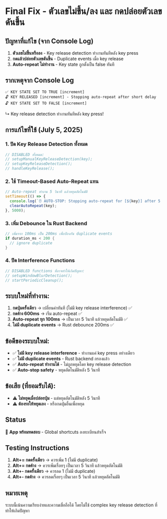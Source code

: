 # Final Fix - ตัวเลขไม่ขึ้น/ลง และ กดปล่อยตัวเลขดันขึ้น

## ปัญหาที่แก้ไข (จาก Console Log)
1. **ตัวเลขไม่ขึ้นหรือลง** - Key release detection ทำงานทันทีหลัง key press
2. **กดแล้วปล่อยตัวเลขดันขึ้น** - Duplicate events เมื่อ key release
3. **Auto-repeat ไม่ทำงาน** - Key state ถูกตั้งเป็น false ทันที

## รากเหตุจาก Console Log
```
✅ KEY STATE SET TO TRUE [increment]
🔓 KEY RELEASED [increment] - Stopping auto-repeat after short delay  
🔓 KEY STATE SET TO FALSE [increment]
```
↳ Key release detection ทำงานทันทีหลัง key press!

## การแก้ไขที่ใช้ (July 5, 2025)

### 1. ปิด Key Release Detection ทั้งหมด
```javascript
// DISABLED ทั้งหมด:
// setupManualKeyReleaseDetection(key);
// setupKeyReleaseDetection();
// handleKeyRelease();
```

### 2. ใช้ Timeout-Based Auto-Repeat แทน
```javascript
// Auto-repeat ทำงาน 5 วินาที แล้วหยุดอัตโนมัติ
setTimeout(() => {
  console.log(`⏰ AUTO-STOP: Stopping auto-repeat for [${key}] after 5 seconds`);
  clearAutoRepeat(key);
}, 5000);
```

### 3. เพิ่ม Debounce ใน Rust Backend
```rust
// เพิ่มจาก 100ms เป็น 200ms เพื่อป้องกัน duplicate events
if duration_ms < 200 {
  // ignore duplicate
}
```

### 4. ปิด Interference Functions
```javascript
// DISABLED functions ที่อาจทำให้เกิดปัญหา:
// setupWindowBlurDetection();
// startPeriodicCleanup();
```

## ระบบใหม่ที่ทำงาน:
1. **กดปุ่มครั้งเดียว** → เปลี่ยนค่าทันที (ไม่มี key release interference) ✅
2. **กดค้าง 600ms** → เริ่ม auto-repeat ✅  
3. **Auto-repeat ทุก 100ms** → เป็นเวลา 5 วินาที แล้วหยุดอัตโนมัติ ✅
4. **ไม่มี duplicate events** → Rust debounce 200ms ✅

## ข้อดีของระบบใหม่:
- ✅ **ไม่มี key release interference** - ทำงานแค่ key press อย่างเดียว
- ✅ **ไม่มี duplicate events** - Rust backend กรองแล้ว
- ✅ **Auto-repeat ทำงานได้** - ไม่ถูกหยุดโดย key release detection
- ✅ **Auto-stop safety** - หยุดอัตโนมัติหลัง 5 วินาที

## ข้อเสีย (ที่ยอมรับได้):
- ⚠️ **ไม่หยุดเมื่อปล่อยปุ่ม** - แต่หยุดอัตโนมัติหลัง 5 วินาที
- ⚠️ **ต้องรอให้หยุดเอง** - หรือกดปุ่มอื่นเพื่อหยุด

## Status
🚀 **App พร้อมทดสอบ** - Global shortcuts ลงทะเบียนสำเร็จ

## Testing Instructions
1. **Alt+= กดครั้งเดียว** → ควรเพิ่ม 1 (ไม่มี duplicate)
2. **Alt+= กดค้าง** → ควรเพิ่มเรื่อยๆ เป็นเวลา 5 วินาที แล้วหยุดอัตโนมัติ
3. **Alt+- กดครั้งเดียว** → ควรลด 1 (ไม่มี duplicate)  
4. **Alt+- กดค้าง** → ควรลดเรื่อยๆ เป็นเวลา 5 วินาที แล้วหยุดอัตโนมัติ

## หมายเหตุ
ระบบนี้เน้นความเรียบง่ายและความเชื่อถือได้ โดยไม่ใช้ complex key release detection ที่ทำให้เกิดปัญหา
